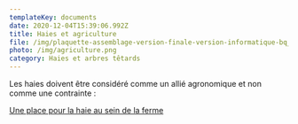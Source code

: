 ```yaml
---
templateKey: documents
date: 2020-12-04T15:39:06.992Z
title: Haies et agriculture
file: /img/plaquette-assemblage-version-finale-version-informatique-bq_compressed.pdf
photo: /img/agriculture.png
category: Haies et arbres têtards
---
```

Les haies doivent être considéré comme un allié agronomique et non comme une contrainte :

<a href="/img/plaquette-assemblage-version-finale-version-informatique-bq_compressed.pdf" target="_blank">Une place pour la haie au sein de la ferme</a>